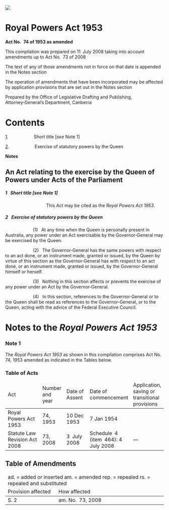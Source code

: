 ![](http://www.comlaw.gov.au/Details/C2008C00329/Html/2b80f4a2-ed42-4959-b9cb-b01f9c792826_files/image001.gif)

# Royal Powers Act 1953

**Act No. 74 of 1953 as amended**

This compilation was prepared on 11 July 2008
 taking into account amendments up to Act No. 73 of 2008

The text of any of those amendments not in force 
 on that date is appended in the Notes section

The operation of amendments that have been incorporated may be 
 affected by application provisions that are set out in the Notes section

Prepared by the Office of Legislative Drafting and Publishing,
 Attorney‑General’s Department, Canberra

# Contents

[1](#1).            Short title [_see_ Note 1]

[2](#2).            Exercise of statutory powers by the Queen

**Notes** 

## An Act relating to the exercise by the Queen of Powers under Acts of the Parliament

##### <a id="1"></a>1  Short title [_see_ Note 1]

                   This Act may be cited as the _Royal Powers Act 1953_.

##### <a id="2"></a>2  Exercise of statutory powers by the Queen

             (1)  At any time when the Queen is personally present in Australia, any power under an Act exercisable by the Governor‑General may be exercised by the Queen.

             (2)  The Governor‑General has the same powers with respect to an act done, or an instrument made, granted or issued, by the Queen by virtue of this section as the Governor‑General has with respect to an act done, or an instrument made, granted or issued, by the Governor‑General himself or herself.

             (3)  Nothing in this section affects or prevents the exercise of any power under an Act by the Governor‑General.

             (4)  In this section, references to the Governor‑General or to the Queen shall be read as references to the Governor‑General, or to the Queen, acting with the advice of the Federal Executive Council.

# Notes to the _Royal Powers Act 1953_

### Note 1

The _Royal Powers Act 1953_ as shown in this compilation comprises Act No. 74, 1953 amended as indicated in the Tables below.

### Table of Acts

<table>
<colgroup>
  <col width="28%">
  <col width="15%">
  <col width="16%">
  <col width="23%">
  <col width="18%">
</colgroup>

<thead>
  <tr>
    <td>
      <div>Act</div>
    </td>
    <td>
      <div>Number 
and year</div>
    </td>
    <td>
      <div>Date 
of Assent</div>
    </td>
    <td>
      <div>Date of commencement</div>
    </td>
    <td>
      <div>Application, saving or transitional provisions</div>
    </td>
  </tr>
</thead>
<tr>
  <td>
    <div>Royal Powers Act 1953</div>
  </td>
  <td>
    <div>74, 1953</div>
  </td>
  <td>
    <div>10 Dec 1953</div>
  </td>
  <td>
    <div>7 Jan 1954</div>
  </td>
  <td>
    <div></div>
  </td>
</tr>
<tr>
  <td>
    <div>Statute Law Revision Act 2008</div>
  </td>
  <td>
    <div>73, 2008</div>
  </td>
  <td>
    <div>3 July 2008</div>
  </td>
  <td>
    <div>Schedule 4 (item 464): 4 July 2008</div>
  </td>
  <td>
    <div>—</div>
  </td>
</tr></table>

## Table of Amendments

<table>
<colgroup>
  <col width="32%">
  <col width="68%">
</colgroup>

<thead>
  <tr>
    <td colspan="2">
      <div>ad. = added or inserted am. = amended rep. = repealed rs. = repealed and substituted</div>
    </td>
  </tr>
  <tr>
    <td>
      <div>Provision affected</div>
    </td>
    <td>
      <div>How affected</div>
    </td>
  </tr>
</thead>
<tr>
  <td>
    <div>S. 2</div>
  </td>
  <td>
    <div>am. No. 73, 2008</div>
  </td>
</tr></table>

 

 
